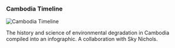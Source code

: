 ### Cambodia Timeline

![Cambodia Timeline][timeline]

[timeline]: http://quells.net/DP/proj/cambodia_sq.jpg

The history and science of environmental degradation in Cambodia compiled into an infographic. A collaboration with Sky Nichols.